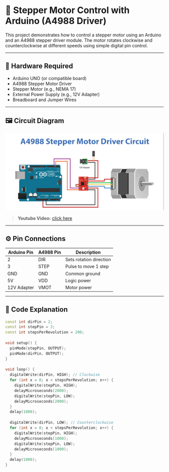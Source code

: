 # 🚀 Stepper Motor Control with Arduino (A4988 Driver)

This project demonstrates how to control a stepper motor using an Arduino and an A4988 stepper driver module. The motor rotates clockwise and counterclockwise at different speeds using simple digital pin control.

---

## 🧰 Hardware Required

- Arduino UNO (or compatible board)  
- A4988 Stepper Motor Driver  
- Stepper Motor (e.g., NEMA 17)  
- External Power Supply (e.g., 12V Adapter)  
- Breadboard and Jumper Wires

---

## 🖼️ Circuit Diagram

![A4988 Stepper Motor Driver Circuit](A4988-Stepper-Motor-Driver-circuit.png)

> **Youtube Video:** [click here](https://youtube.com)

---

## ⚙️ Pin Connections

| Arduino Pin | A4988 Pin | Description         |
|-------------|-----------|---------------------|
| 2           | DIR       | Sets rotation direction |
| 3           | STEP      | Pulse to move 1 step   |
| GND         | GND       | Common ground         |
| 5V          | VDD       | Logic power           |
| 12V Adapter | VMOT      | Motor power           |

---

## 🧠 Code Explanation

```cpp
const int dirPin = 2;
const int stepPin = 3;
const int stepsPerRevolution = 200;

void setup() {
  pinMode(stepPin, OUTPUT);
  pinMode(dirPin, OUTPUT);
}

void loop() {
  digitalWrite(dirPin, HIGH); // Clockwise
  for (int x = 0; x < stepsPerRevolution; x++) {
    digitalWrite(stepPin, HIGH);
    delayMicroseconds(2000);
    digitalWrite(stepPin, LOW);
    delayMicroseconds(2000);
  }
  delay(1000);

  digitalWrite(dirPin, LOW); // Counterclockwise
  for (int x = 0; x < stepsPerRevolution; x++) {
    digitalWrite(stepPin, HIGH);
    delayMicroseconds(1000);
    digitalWrite(stepPin, LOW);
    delayMicroseconds(1000);
  }
  delay(1000);
}
